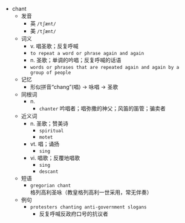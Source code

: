 - chant
  - 发音
    - 英 `/tʃænt/`
    - 美 `/tʃænt/`
  - 词义
    - v. 唱圣歌；反复呼喊
    - `to repeat a word or phrase again and again`
    - n. 圣歌；单调的吟唱；反复呼喊的话语
    - `words or phrases that are repeated again and again by a group of people`
  - 记忆
    - 形似拼音“chang”(唱) → 咏唱 → 圣歌
  - 同根词
    - n.
      - `chanter` 吟唱者；唱弥撒的神父；风笛的笛管；骗卖者
  - 近义词
    - n. 圣歌；赞美诗
      - `spiritual`
      - `motet`
    - vt. 唱；诵扬
      - `sing`
    - vi. 唱歌；反覆地唱歌
      - `sing`
      - `descant`
  - 短语
    - `gregorian chant` 格列高利圣咏（教皇格列高利一世采用，常无伴奏） 
  - 例句
    - `protesters chanting anti-government slogans`
      - 反复呼喊反政府口号的抗议者

